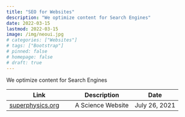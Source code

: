 ```yaml
---
title: "SEO for Websites"
description: "We optimize content for Search Engines"
date: 2022-03-15
lastmod: 2022-03-15
image: /img/neoui.jpg 
# categories: ["Websites"]
# tags: ["Bootstrap"]
# pinned: false
# homepage: false
# draft: true
---
```



We optimize content for Search Engines

 Link | Description | Date
--- | --- | ---
[superphysics.org](https://superphysics.org) &nbsp; &nbsp; &nbsp; | A Science Website | July 26, 2021


<!-- # 


![Superphysics](/img/idea.jpg)
 -->